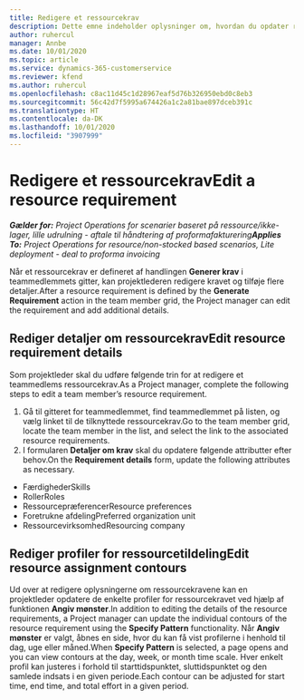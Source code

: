 ```yaml
---
title: Redigere et ressourcekrav
description: Dette emne indeholder oplysninger om, hvordan du opdater ressourcekravsoplysninger.
author: ruhercul
manager: Annbe
ms.date: 10/01/2020
ms.topic: article
ms.service: dynamics-365-customerservice
ms.reviewer: kfend
ms.author: ruhercul
ms.openlocfilehash: c8ac11d45c1d28967eaf5d76b326950ebd0c8eb3
ms.sourcegitcommit: 56c42d7f5995a674426a1c2a81bae897dceb391c
ms.translationtype: HT
ms.contentlocale: da-DK
ms.lasthandoff: 10/01/2020
ms.locfileid: "3907999"
---
```

# <a name="edit-a-resource-requirement"></a><span data-ttu-id="6b8c8-103">Redigere et ressourcekrav</span><span class="sxs-lookup"><span data-stu-id="6b8c8-103">Edit a resource requirement</span></span>

<span data-ttu-id="6b8c8-104">_**Gælder for:** Project Operations for scenarier baseret på ressource/ikke-lager, lille udrulning - aftale til håndtering af proformafakturering_</span><span class="sxs-lookup"><span data-stu-id="6b8c8-104">_**Applies To:** Project Operations for resource/non-stocked based scenarios, Lite deployment - deal to proforma invoicing_</span></span>

<span data-ttu-id="6b8c8-105">Når et ressourcekrav er defineret af handlingen **Generer krav** i teammedlemmets gitter, kan projektlederen redigere kravet og tilføje flere detaljer.</span><span class="sxs-lookup"><span data-stu-id="6b8c8-105">After a resource requirement is defined by the **Generate Requirement** action in the team member grid, the Project manager can edit the requirement and add additional details.</span></span>

## <a name="edit-resource-requirement-details"></a><span data-ttu-id="6b8c8-106">Rediger detaljer om ressourcekrav</span><span class="sxs-lookup"><span data-stu-id="6b8c8-106">Edit resource requirement details</span></span>

<span data-ttu-id="6b8c8-107">Som projektleder skal du udføre følgende trin for at redigere et teammedlems ressourcekrav.</span><span class="sxs-lookup"><span data-stu-id="6b8c8-107">As a Project manager, complete the following steps to edit a team member’s resource requirement.</span></span>

1. <span data-ttu-id="6b8c8-108">Gå til gitteret for teammedlemmet, find teammedlemmet på listen, og vælg linket til de tilknyttede ressourcekrav.</span><span class="sxs-lookup"><span data-stu-id="6b8c8-108">Go to the team member grid, locate the team member in the list, and select the link to the associated resource requirements.</span></span>
2. <span data-ttu-id="6b8c8-109">I formularen **Detaljer om krav** skal du opdatere følgende attributter efter behov.</span><span class="sxs-lookup"><span data-stu-id="6b8c8-109">On the **Requirement details** form, update the following attributes as necessary.</span></span>

- <span data-ttu-id="6b8c8-110">Færdigheder</span><span class="sxs-lookup"><span data-stu-id="6b8c8-110">Skills</span></span>
- <span data-ttu-id="6b8c8-111">Roller</span><span class="sxs-lookup"><span data-stu-id="6b8c8-111">Roles</span></span>
- <span data-ttu-id="6b8c8-112">Ressourcepræferencer</span><span class="sxs-lookup"><span data-stu-id="6b8c8-112">Resource preferences</span></span>
- <span data-ttu-id="6b8c8-113">Foretrukne afdeling</span><span class="sxs-lookup"><span data-stu-id="6b8c8-113">Preferred organization unit</span></span>
- <span data-ttu-id="6b8c8-114">Ressourcevirksomhed</span><span class="sxs-lookup"><span data-stu-id="6b8c8-114">Resourcing company</span></span>

## <a name="edit-resource-assignment-contours"></a><span data-ttu-id="6b8c8-115">Rediger profiler for ressourcetildeling</span><span class="sxs-lookup"><span data-stu-id="6b8c8-115">Edit resource assignment contours</span></span>

<span data-ttu-id="6b8c8-116">Ud over at redigere oplysningerne om ressourcekravene kan en projektleder opdatere de enkelte profiler for ressourcekravet ved hjælp af funktionen **Angiv mønster**.</span><span class="sxs-lookup"><span data-stu-id="6b8c8-116">In addition to editing the details of the resource requirements, a Project manager can update the individual contours of the resource requirement using the **Specify Pattern** functionality.</span></span> <span data-ttu-id="6b8c8-117">Når **Angiv mønster** er valgt, åbnes en side, hvor du kan få vist profilerne i henhold til dag, uge eller måned.</span><span class="sxs-lookup"><span data-stu-id="6b8c8-117">When **Specify Pattern** is selected, a page opens and you can view contours at the day, week, or month time scale.</span></span> <span data-ttu-id="6b8c8-118">Hver enkelt profil kan justeres i forhold til starttidspunktet, sluttidspunktet og den samlede indsats i en given periode.</span><span class="sxs-lookup"><span data-stu-id="6b8c8-118">Each contour can be adjusted for start time, end time, and total effort in a given period.</span></span>